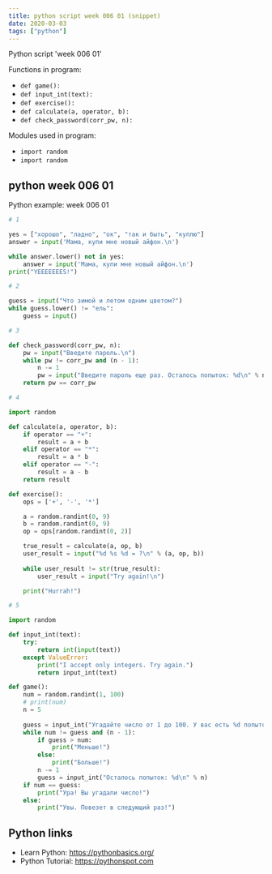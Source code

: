 ```yaml
---
title: python script week 006 01 (snippet)
date: 2020-03-03
tags: ["python"]
---
```

Python script 'week 006 01'

Functions in program: 
* `def game():`
* `def input_int(text):`
* `def exercise():`
* `def calculate(a, operator, b):`
* `def check_password(corr_pw, n):`

Modules used in program: 
* `import random`
* `import random`

## python week 006 01

Python example: week 006 01

```python
# 1

yes = ["хорошо", "ладно", "ок", "так и быть", "куплю"]
answer = input('Мама, купи мне новый айфон.\n')

while answer.lower() not in yes:
    answer = input('Мама, купи мне новый айфон.\n')
print("YEEEEEEES!")

# 2

guess = input("Что зимой и летом одним цветом?")
while guess.lower() != "ель":
    guess = input()

# 3

def check_password(corr_pw, n):
    pw = input("Введите пароль.\n")
    while pw != corr_pw and (n - 1):
        n -= 1
        pw = input("Введите пароль еще раз. Осталось попыток: %d\n" % n)
    return pw == corr_pw

# 4

import random

def calculate(a, operator, b):
    if operator == "+":
        result = a + b
    elif operator == "*":
        result = a * b
    elif operator == "-":
        result = a - b
    return result

def exercise():
    ops = ['+', '-', '*']

    a = random.randint(0, 9)
    b = random.randint(0, 9)
    op = ops[random.randint(0, 2)]

    true_result = calculate(a, op, b)
    user_result = input("%d %s %d = ?\n" % (a, op, b))
    
    while user_result != str(true_result):
        user_result = input("Try again!\n")

    print("Hurrah!")

# 5

import random

def input_int(text):
    try:
        return int(input(text))
    except ValueError:
        print("I accept only integers. Try again.")
        return input_int(text)

def game():
    num = random.randint(1, 100)
    # print(num)
    n = 5
    
    guess = input_int("Угадайте число от 1 до 100. У вас есть %d попыток.\n" % n)
    while num != guess and (n - 1):
        if guess > num:
            print("Меньше!")
        else:
            print("Больше!")
        n -= 1
        guess = input_int("Осталось попыток: %d\n" % n)
    if num == guess:
        print("Ура! Вы угадали число!")
    else:
        print("Увы. Повезет в следующий раз!")


```

## Python links

- Learn Python: https://pythonbasics.org/
- Python Tutorial: https://pythonspot.com
